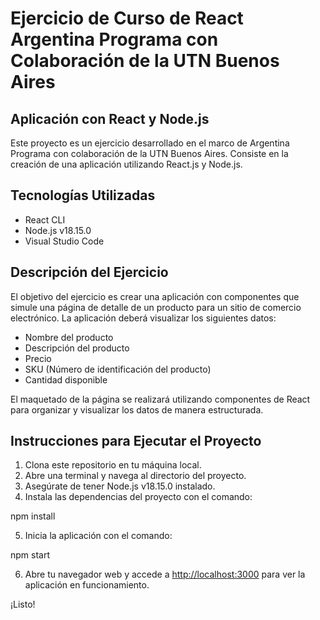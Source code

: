 # Ejercicio de Curso de React Argentina Programa con Colaboración de la UTN Buenos Aires

## Aplicación con React y Node.js

Este proyecto es un ejercicio desarrollado en el marco de Argentina Programa con colaboración de la UTN Buenos Aires. Consiste en la creación de una aplicación utilizando React.js y Node.js.

## Tecnologías Utilizadas

- React CLI
- Node.js v18.15.0
- Visual Studio Code

## Descripción del Ejercicio

El objetivo del ejercicio es crear una aplicación con componentes que simule una página de detalle de un producto para un sitio de comercio electrónico. La aplicación deberá visualizar los siguientes datos:

- Nombre del producto
- Descripción del producto
- Precio
- SKU (Número de identificación del producto)
- Cantidad disponible

El maquetado de la página se realizará utilizando componentes de React para organizar y visualizar los datos de manera estructurada.

## Instrucciones para Ejecutar el Proyecto

1. Clona este repositorio en tu máquina local.
2. Abre una terminal y navega al directorio del proyecto.
3. Asegúrate de tener Node.js v18.15.0 instalado.
4. Instala las dependencias del proyecto con el comando:

npm install


5. Inicia la aplicación con el comando:

npm start


6. Abre tu navegador web y accede a [http://localhost:3000](http://localhost:3000) para ver la aplicación en funcionamiento.

¡Listo!